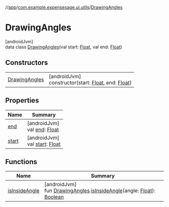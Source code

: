 //[app](../../../index.md)/[com.example.expensesage.ui.utils](../index.md)/[DrawingAngles](index.md)

# DrawingAngles

[androidJvm]\
data class [DrawingAngles](index.md)(val start: [Float](https://kotlinlang.org/api/latest/jvm/stdlib/kotlin/-float/index.html), val end: [Float](https://kotlinlang.org/api/latest/jvm/stdlib/kotlin/-float/index.html))

## Constructors

| | |
|---|---|
| [DrawingAngles](-drawing-angles.md) | [androidJvm]<br>constructor(start: [Float](https://kotlinlang.org/api/latest/jvm/stdlib/kotlin/-float/index.html), end: [Float](https://kotlinlang.org/api/latest/jvm/stdlib/kotlin/-float/index.html)) |

## Properties

| Name | Summary |
|---|---|
| [end](end.md) | [androidJvm]<br>val [end](end.md): [Float](https://kotlinlang.org/api/latest/jvm/stdlib/kotlin/-float/index.html) |
| [start](start.md) | [androidJvm]<br>val [start](start.md): [Float](https://kotlinlang.org/api/latest/jvm/stdlib/kotlin/-float/index.html) |

## Functions

| Name | Summary |
|---|---|
| [isInsideAngle](../is-inside-angle.md) | [androidJvm]<br>fun [DrawingAngles](index.md).[isInsideAngle](../is-inside-angle.md)(angle: [Float](https://kotlinlang.org/api/latest/jvm/stdlib/kotlin/-float/index.html)): [Boolean](https://kotlinlang.org/api/latest/jvm/stdlib/kotlin/-boolean/index.html) |
